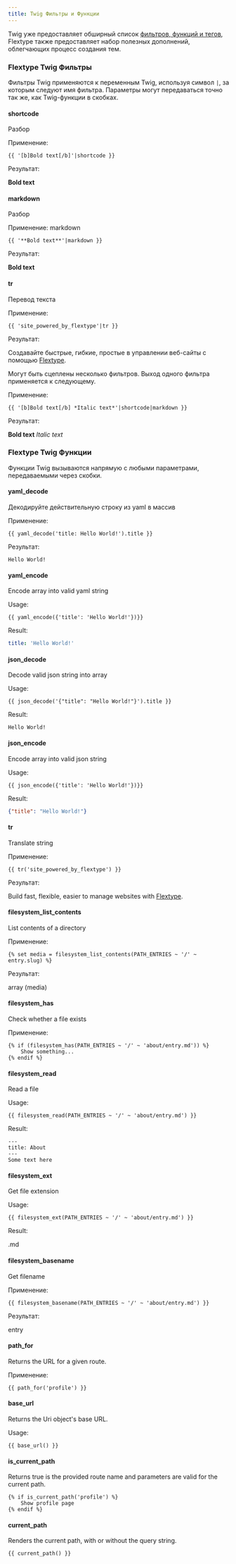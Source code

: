 ```yaml
---
title: Twig Фильтры и Функции
---
```


Twig уже предоставляет обширный список [фильтров, функций и тегов](https://twig.symfony.com/doc/2.x/), Flextype также предоставляет набор полезных дополнений, облегчающих процесс создания тем.

### Flextype Twig Фильтры

Фильтры Twig применяются к переменным Twig, используя символ `|`, за которым следуют имя фильтра. Параметры могут передаваться точно так же, как Twig-функции в скобках.

#### shortcode

Разбор

Применение:

```twig
{{ '[b]Bold text[/b]'|shortcode }}
```

Результат:

**Bold text**

#### markdown

Разбор

Применение: markdown

```twig
{{ '**Bold text**'|markdown }}
```

Результат:

**Bold text**

#### tr

Перевод текста

Применение:

```twig
{{ 'site_powered_by_flextype'|tr }}
```

Результат:

Создавайте быстрые, гибкие, простые в управлении веб-сайты с помощью
<a href="http://flextype.org">Flextype</a>.

Могут быть сцеплены несколько фильтров. Выход одного фильтра применяется к следующему.

Применение:

```twig
{{ '[b]Bold text[/b] *Italic text*'|shortcode|markdown }}
```

Результат:

**Bold text** *Italic text*

### Flextype Twig Функции

Функции Twig вызываются напрямую с любыми параметрами, передаваемыми через скобки.

#### yaml_decode

Декодируйте действительную строку из yaml в массив

Применение:

```twig
{{ yaml_decode('title: Hello World!').title }}
```

Результат:

```twig
Hello World!
```

#### yaml_encode

Encode array into valid yaml string

Usage:

```twig
{{ yaml_encode({'title': 'Hello World!'})}}
```

Result:

```yaml
title: 'Hello World!'
```

#### json_decode

Decode valid json string into array

Usage:

```twig
{{ json_decode('{"title": "Hello World!"}').title }}
```

Result:

```twig
Hello World!
```

#### json_encode

Encode array into valid json string

Usage:

```twig
{{ json_encode({'title': 'Hello World!'})}}
```

Result:

```json
{"title": "Hello World!"}
```

#### tr

Translate string

Применение:

```twig
{{ tr('site_powered_by_flextype') }}
```

Результат:

Build fast, flexible, easier to manage websites with
<a href="http://flextype.org">Flextype</a>.

#### filesystem_list_contents

List contents of a directory

Применение:

```twig
{% set media = filesystem_list_contents(PATH_ENTRIES ~ '/' ~ entry.slug) %}
```

Результат:

array (media)

#### filesystem_has

Check whether a file exists

Применение:

```twig
{% if (filesystem_has(PATH_ENTRIES ~ '/' ~ 'about/entry.md')) %}
    Show something...
{% endif %}
```

#### filesystem_read

Read a file

Usage:

```twig
{{ filesystem_read(PATH_ENTRIES ~ '/' ~ 'about/entry.md') }}
```

Result:

    ---
    title: About
    ---
    Some text here
    

#### filesystem_ext

Get file extension

Usage:

```twig
{{ filesystem_ext(PATH_ENTRIES ~ '/' ~ 'about/entry.md') }}
```

Result:

.md

#### filesystem_basename

Get filename

Применение:

```twig
{{ filesystem_basename(PATH_ENTRIES ~ '/' ~ 'about/entry.md') }}
```

Результат:

entry

#### path_for

Returns the URL for a given route.

Применение:

```twig
{{ path_for('profile') }}
```

#### base_url

Returns the Uri object's base URL.

Usage:

```twig
{{ base_url() }}
```

#### is_current_path

Returns true is the provided route name and parameters are valid for the current path.

```twig
{% if is_current_path('profile') %}
    Show profile page
{% endif %}
```

#### current_path

Renders the current path, with or without the query string.

```twig
{{ current_path() }}
```